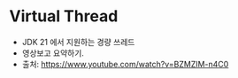 # Virtual Thread

- JDK 21 에서 지원하는 경량 쓰레드
- 영상보고 요약하기.
- 출처: https://www.youtube.com/watch?v=BZMZIM-n4C0
